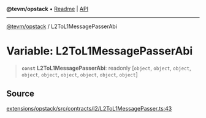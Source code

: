 **@tevm/opstack** • [Readme](../README.md) \| [API](../globals.md)

***

[@tevm/opstack](../README.md) / L2ToL1MessagePasserAbi

# Variable: L2ToL1MessagePasserAbi

> **`const`** **L2ToL1MessagePasserAbi**: readonly [`object`, `object`, `object`, `object`, `object`, `object`, `object`, `object`, `object`]

## Source

[extensions/opstack/src/contracts/l2/L2ToL1MessagePasser.ts:43](https://github.com/evmts/tevm-monorepo/blob/main/extensions/opstack/src/contracts/l2/L2ToL1MessagePasser.ts#L43)
